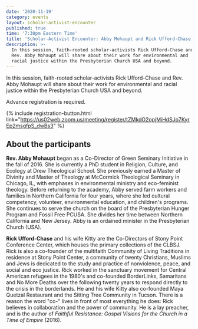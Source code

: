 ```yaml
---
date: '2020-11-19'
category: events
layout: scholar-activist-encounter
published: true
time: '7:30pm Eastern Time'
title: 'Scholar-Activist Encounter: Abby Mohaupt and Rick Ufford-Chase'
description: >-
  In this session, faith-rooted scholar-activists Rick Ufford-Chase and
  Rev. Abby Mohaupt will share about their work for environmental and
  racial justice within the Presbyterian Church USA and beyond.
---
```

In this session, faith-rooted scholar-activists Rick Ufford-Chase and
Rev. Abby Mohaupt will share about their work for environmental and
racial justice within the Presbyterian Church USA and beyond.

Advance registration is required.

{% include registration-button.html link="https://us02web.zoom.us/meeting/register/tZMkdO2opjMiHdSJo7KyrEp2msgfpS_dwBs3" %}

## About the participants

**Rev. Abby Mohaupt** began as a Co-Director of Green Seminary Initiative in
the fall of 2016. She is currently a PhD student in Religion, Culture,
and Ecology at Drew Theological School. She previously earned a Master
of Divinity and Master of Theology at McCormick Theological Seminary in
Chicago, IL, with emphases in environmental ministry and eco-feminist
theology. Before returning to the academy, Abby served farm workers and
families in Northern California for four years, where she led cultural
competency, volunteer, environmental education, and children's programs.
She continues to serve the church on the board of the Presbyterian
Hunger Program and Fossil Free PCUSA. She divides her time between
Northern California and New Jersey. Abby is an ordained minister in the
Presbyterian Church (USA).

**Rick Ufford-Chase** and his wife Kitty are the Co-Directors of Stony Point
Conference Center, which houses the primary collections of the CLBSJ.
Rick is also a co-founder of the multifaith Community of Living
Traditions in residence at Stony Point Center, a community of twenty
Christians, Muslims and Jews is dedicated to the study and practice of
nonviolence, peace, and social and eco justice. Rick worked in the
sanctuary movement for Central American refugees in the 1980's and
co-founded BorderLinks, Samaritans and No More Deaths over the following
twenty years to respond directly to the crisis in the borderlands. He
and his wife Kitty also co-founded Maya Quetzal Restaurant and the
Sitting Tree Community in Tucson. There is a reason the word "co-" lives
in front of most everything he does: Rick believes in collaboration and
the power of community. He is a lay preacher, and is the author of
_Faithful Resistance: Gospel Visions for the Church in a Time of Empire_
(2016).
